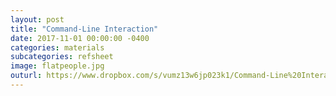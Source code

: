 ```yaml
---
layout: post
title: "Command-Line Interaction"
date: 2017-11-01 00:00:00 -0400
categories: materials
subcategories: refsheet
image: flatpeople.jpg
outurl: https://www.dropbox.com/s/vumz13w6jp023k1/Command-Line%20Interaction.pdf?dl=0
---
```

